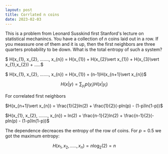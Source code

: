 ```yaml
---
layout: post
title: Corrlated n coins
date: 2023-02-03
---
```

This is a problem from Leonard Susskind first Stanford's lecture on statistical mechanincs.
You have a collection of $n$ coins laid out in a row. If you meassure one of them and it is up, then the first neighbors
are three quarters probability to be down. What is the total entropy of such a system?

$ H(x_{1}, x_{2}, ......., x_{n}) = H(x_{1}) + H(x_{2}\vert x_{1}) + H(x_{3}\vert x_{1},x_{2}) + .....$

$ H(x_{1}, x_{2}, ......., x_{n}) = H(x_{1}) + (n-1)H(x_{n+1}\vert x_{n})$

$$ H(x\vert y) = \sum_{y_i} p(y_i)H(x\vert y_i) $$

For correlated first neighbors

$H(x_{n+1}\vert x_{n}) = \frac{1}{2}ln(2) + \frac{1}{2}(-pln(p) - (1-p)ln(1-p))$

$H(x_{1}, x_{2}, ......., x_{n}) = ln(2) + \frac{n-1}{2}ln(2) + \frac{n-1}{2}(-pln(p) - (1-p)ln(1-p))$

The dependence decreaces the entropy of the row of coins.
For $p=0.5$ we got the maximum entropy:

$$ H(x_{1}, x_{2}, ....., x_{n}) = n\log_{2}(2) = n$$  

